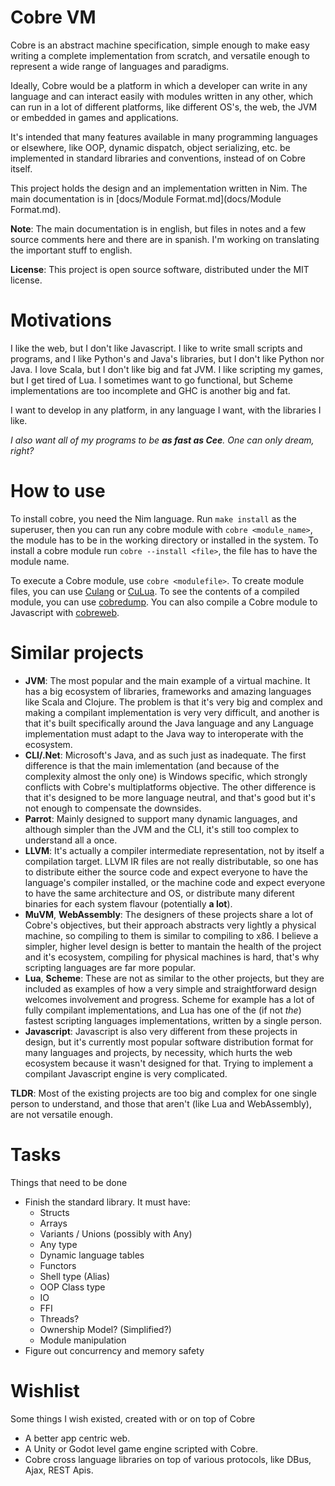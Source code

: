 # Cobre VM

Cobre is an abstract machine specification, simple enough to make easy writing a complete implementation from scratch, and versatile enough to represent a wide range of languages and paradigms.

Ideally, Cobre would be a platform in which a developer can write in any language and can interact easily with modules written in any other, which can run in a lot of different platforms, like different OS's, the web, the JVM or embedded in games and applications.

It's intended that many features available in many programming languages or elsewhere, like OOP, dynamic dispatch, object serializing, etc. be implemented in standard libraries and conventions, instead of on Cobre itself.

This project holds the design and an implementation written in Nim. The main documentation is in [docs/Module Format.md](docs/Module Format.md).

**Note**: The main documentation is in english, but files in notes and a few source comments here and there are in spanish. I'm working on translating the important stuff to english.

**License**: This project is open source software, distributed under the MIT license.

# Motivations

I like the web, but I don't like Javascript. I like to write small scripts and programs, and I like Python's and Java's libraries, but I don't like Python nor Java. I love Scala, but I don't like big and fat JVM. I like scripting my games, but I get tired of Lua. I sometimes want to go functional, but Scheme implementations are too incomplete and GHC is another big and fat.

I want to develop in any platform, in any language I want, with the libraries I like.

*I also want all of my programs to be **as fast as Cee**. One can only dream, right?*

# How to use

To install cobre, you need the Nim language. Run `make install` as the superuser, then you can run any cobre module with `cobre <module_name>`, the module has to be in the working directory or installed in the system. To install a cobre module run `cobre --install <file>`, the file has to have the module name.

To execute a Cobre module, use `cobre <modulefile>`. To create module files, you can use [Culang](https://github.com/Arnaz87/culang) or [CuLua](https://github.com/Arnaz87/culua). To see the contents of a compiled module, you can use [cobredump](https://github.com/Arnaz87/cobredump). You can also compile a Cobre module to Javascript with [cobreweb](https://github.com/Arnaz87/cobreweb).

# Similar projects

- __JVM__: The most popular and the main example of a virtual machine. It has a big ecosystem of libraries, frameworks and amazing languages like Scala and Clojure. The problem is that it's very big and complex and making a compilant implementation is very very difficult, and another is that it's built specifically around the Java language and any Language implementation must adapt to the Java way to interoperate with the ecosystem.
- __CLI/.Net__: Microsoft's Java, and as such just as inadequate. The first difference is that the main imlementation (and because of the complexity almost the only one) is Windows specific, which strongly conflicts with Cobre's multiplatforms objective. The other difference is that it's designed to be more language neutral, and that's good but it's not enough to compensate the downsides.
- __Parrot__: Mainly designed to support many dynamic languages, and although simpler than the JVM and the CLI, it's still too complex to understand all a once.
- __LLVM__: It's actually a compiler intermediate representation, not by itself a compilation target. LLVM IR files are not really distributable, so one has to distribute either the source code and expect everyone to have the language's compiler installed, or the machine code and expect everyone to have the same architecture and OS, or distribute many diferent binaries for each system flavour (potentially **a lot**).
- __MuVM__, __WebAssembly__: The designers of these projects share a lot of Cobre's objectives, but their approach abstracts very lightly a physical machine, so compiling to them is similar to compiling to x86. I believe a simpler, higher level design is better to mantain the health of the project and it's ecosystem, compiling for physical machines is hard, that's why scripting languages are far more popular.
- __Lua__, __Scheme__: These are not as similar to the other projects, but they are included as examples of how a very simple and straightforward design welcomes involvement and progress. Scheme for example has a lot of fully compilant implementations, and Lua has one of the (if not *the*) fastest scripting languages implementations, written by a single person.
- __Javascript__: Javascript is also very different from these projects in design, but it's currently most popular software distribution format for many languages and projects, by necessity, which hurts the web ecosystem because it wasn't designed for that. Trying to implement a compilant Javascript engine is very complicated.

**TLDR**: Most of the existing projects are too big and complex for one single person to understand, and those that aren't (like Lua and WebAssembly), are not versatile enough.

# Tasks

Things that need to be done

- Finish the standard library. It must have:
  + Structs
  + Arrays
  + Variants / Unions (possibly with Any)
  + Any type
  + Dynamic language tables
  + Functors
  + Shell type (Alias)
  + OOP Class type
  + IO
  + FFI
  + Threads?
  + Ownership Model? (Simplified?)
  + Module manipulation
- Figure out concurrency and memory safety

# Wishlist

Some things I wish existed, created with or on top of Cobre

- A better app centric web.
- A Unity or Godot level game engine scripted with Cobre.
- Cobre cross language libraries on top of various protocols, like DBus, Ajax, REST Apis.

